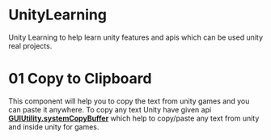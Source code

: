 # UnityLearning
Unity Learning to help learn unity features and apis which can be used unity real projects.
# 01 Copy to Clipboard
This component will help you to copy the text from unity games and you can paste it anywhere. To copy any text Unity have given api [**GUIUtility.systemCopyBuffer**](https://docs.unity3d.com/ScriptReference/GUIUtility-systemCopyBuffer.html) which help to copy/paste any text from unity and inside unity for games.

